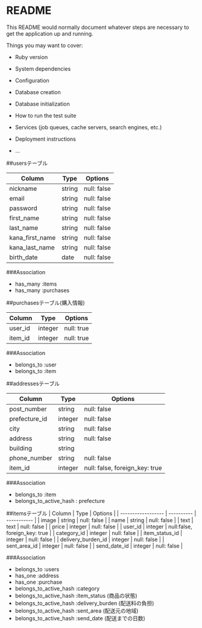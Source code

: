 # README

This README would normally document whatever steps are necessary to get the
application up and running.

Things you may want to cover:

* Ruby version

* System dependencies

* Configuration

* Database creation

* Database initialization

* How to run the test suite

* Services (job queues, cache servers, search engines, etc.)

* Deployment instructions

* ...

##usersテーブル

| Column          | Type   | Options     |
| --------------- | ------ | ----------- |
| nickname        | string | null: false |
| email           | string | null: false |
| password        | string | null: false |
| first_name      | string | null: false |
| last_name       | string | null: false |
| kana_first_name | string | null: false |
| kana_last_name  | string | null: false |
| birth_date      | date   | null: false |

###Association

- has_many :items
- has_many :purchases

##purchasesテーブル(購入情報)

| Column      | Type    | Options    |
| ----------- | ------- | ---------- |
| user_id     | integer | null: true |
| item_id     | integer | null: true |

###Association

- belongs_to :user
- belongs_to :item

##addressesテーブル

| Column        | Type    | Options     |
| ------------- | ------- | ----------- |
| post_number   | string  | null: false |
| prefecture_id | integer | null: false |
| city          | string  | null: false |
| address       | string  | null: false |
| building      | string  |             |
| phone_number  | string  | null: false |
| item_id       | integer | null: false, foreign_key: true |

###Association

- belongs_to :item
- belongs_to_active_hash : prefecture


##itemsテーブル
| Column             | Type       | Options     |
| ------------------ | ---------- | ----------- |
| image              | string     | null: false |
| name               | string     | null: false |
| text               | text       | null: false |
| price              | integer    | null: false |
| user_id            | integer    | null:false, foreign_key: true |
| category_id        | integer    | null: false |
| item_status_id     | integer    | null: false |
| delivery_burden_id | integer    | null: false |
| sent_area_id       | integer    | null: false |
| send_date_id       | integer    | null: false |

###Association

- belongs_to :users
- has_one :address
- has_one :purchase
- belongs_to_active_hash :category
- belongs_to_active_hash :item_status (商品の状態)
- belongs_to_active_hash :delivery_burden (配送料の負担)
- belongs_to_active_hash :sent_area (配送元の地域)
- belongs_to_active_hash :send_date (配送までの日数)













